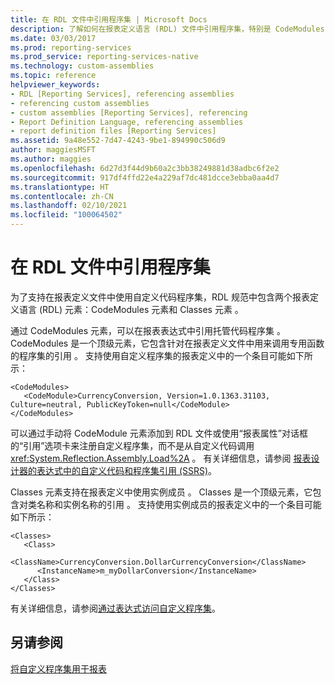 ```yaml
---
title: 在 RDL 文件中引用程序集 | Microsoft Docs
description: 了解如何在报表定义语言 (RDL) 文件中引用程序集，特别是 CodeModules 元素和 Classes 元素。
ms.date: 03/03/2017
ms.prod: reporting-services
ms.prod_service: reporting-services-native
ms.technology: custom-assemblies
ms.topic: reference
helpviewer_keywords:
- RDL [Reporting Services], referencing assemblies
- referencing custom assemblies
- custom assemblies [Reporting Services], referencing
- Report Definition Language, referencing assemblies
- report definition files [Reporting Services]
ms.assetid: 9a48e552-7d47-4243-9be1-894990c506d9
author: maggiesMSFT
ms.author: maggies
ms.openlocfilehash: 6d27d3f44d9b60a2c3bb38249881d38adbc6f2e2
ms.sourcegitcommit: 917df4ffd22e4a229af7dc481dcce3ebba0aa4d7
ms.translationtype: HT
ms.contentlocale: zh-CN
ms.lasthandoff: 02/10/2021
ms.locfileid: "100064502"
---
```

# <a name="referencing-assemblies-in-an-rdl-file"></a>在 RDL 文件中引用程序集
  为了支持在报表定义文件中使用自定义代码程序集，RDL 规范中包含两个报表定义语言 (RDL) 元素：CodeModules 元素和 Classes 元素   。  
  
 通过 CodeModules 元素，可以在报表表达式中引用托管代码程序集  。 CodeModules 是一个顶级元素，它包含针对在报表定义文件中用来调用专用函数的程序集的引用  。 支持使用自定义程序集的报表定义中的一个条目可能如下所示：  
  
```  
<CodeModules>  
   <CodeModule>CurrencyConversion, Version=1.0.1363.31103, Culture=neutral, PublicKeyToken=null</CodeModule>  
</CodeModules>  
```  
  
 可以通过手动将 CodeModule 元素添加到 RDL 文件或使用“报表属性”对话框的“引用”选项卡来注册自定义程序集，而不是从自定义代码调用 <xref:System.Reflection.Assembly.Load%2A>    。 有关详细信息，请参阅 [报表设计器的表达式中的自定义代码和程序集引用 (SSRS)](../../reporting-services/report-design/custom-code-and-assembly-references-in-expressions-in-report-designer-ssrs.md)。  
  
 Classes 元素支持在报表定义中使用实例成员  。 Classes 是一个顶级元素，它包含对类名称和实例名称的引用  。 支持使用实例成员的报表定义中的一个条目可能如下所示：  
  
```  
<Classes>  
   <Class>  
      <ClassName>CurrencyConversion.DollarCurrencyConversion</ClassName>  
      <InstanceName>m_myDollarConversion</InstanceName>  
   </Class>  
</Classes>  
```  
  
 有关详细信息，请参阅[通过表达式访问自定义程序集](../../reporting-services/custom-assemblies/accessing-custom-assemblies-through-expressions.md)。  
  
## <a name="see-also"></a>另请参阅  
 [将自定义程序集用于报表](../../reporting-services/custom-assemblies/using-custom-assemblies-with-reports.md)  
  
  
